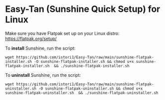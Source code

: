 # Easy-Tan (Sunshine Quick Setup) for Linux

Make sure you have Flatpak set up on your Linux distro: https://flatpak.org/setup/

To **install** Sunshine, run the script:

`wget https://github.com/istori1/Easy-Tan/raw/main/sunshine-flatpak-installer.sh -O sunshine-flatpak-installer.sh && chmod u+x sunshine-flatpak-installer.sh  && ./sunshine-flatpak-installer.sh`

To **uninstall** Sunshine, run the script:

`wget https://github.com/istori1/Easy-Tan/raw/main/sunshine-flatpak-uninstaller.sh -O sunshine-flatpak-uninstaller.sh && chmod u+x sunshine-flatpak-uninstaller.sh  && ./sunshine-flatpak-uninstaller.sh`
